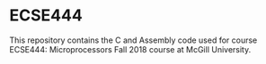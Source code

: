# ECSE444
This repository contains the C and Assembly code used for course ECSE444: Microprocessors Fall 2018 course at McGill University.
